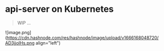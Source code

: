 # api-server on Kubernetes

> WIP ...

![image.png](https://cdn.hashnode.com/res/hashnode/image/upload/v1666168048720/AD3jjoIHs.png align="left")

